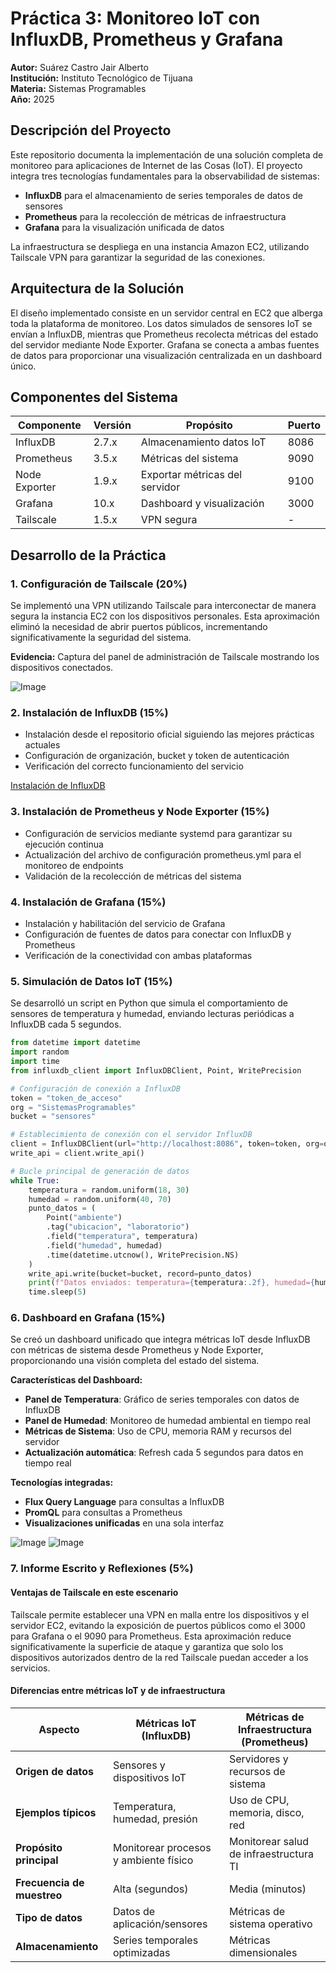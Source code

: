 # Práctica 3: Monitoreo IoT con InfluxDB, Prometheus y Grafana

**Autor:** Suárez Castro Jair Alberto  
**Institución:** Instituto Tecnológico de Tijuana  
**Materia:** Sistemas Programables  
**Año:** 2025

## Descripción del Proyecto

Este repositorio documenta la implementación de una solución completa de monitoreo para aplicaciones de Internet de las Cosas (IoT). El proyecto integra tres tecnologías fundamentales para la observabilidad de sistemas:

- **InfluxDB** para el almacenamiento de series temporales de datos de sensores
- **Prometheus** para la recolección de métricas de infraestructura
- **Grafana** para la visualización unificada de datos

La infraestructura se despliega en una instancia Amazon EC2, utilizando Tailscale VPN para garantizar la seguridad de las conexiones.

## Arquitectura de la Solución

El diseño implementado consiste en un servidor central en EC2 que alberga toda la plataforma de monitoreo. Los datos simulados de sensores IoT se envían a InfluxDB, mientras que Prometheus recolecta métricas del estado del servidor mediante Node Exporter. Grafana se conecta a ambas fuentes de datos para proporcionar una visualización centralizada en un dashboard único.

## Componentes del Sistema

| Componente | Versión | Propósito | Puerto |
|------------|---------|-----------|---------|
| InfluxDB | 2.7.x | Almacenamiento datos IoT | 8086 |
| Prometheus | 3.5.x | Métricas del sistema | 9090 |
| Node Exporter | 1.9.x | Exportar métricas del servidor | 9100 |
| Grafana | 10.x | Dashboard y visualización | 3000 |
| Tailscale | 1.5.x | VPN segura | - |

## Desarrollo de la Práctica

### 1. Configuración de Tailscale (20%)

Se implementó una VPN utilizando Tailscale para interconectar de manera segura la instancia EC2 con los dispositivos personales. Esta aproximación eliminó la necesidad de abrir puertos públicos, incrementando significativamente la seguridad del sistema.

**Evidencia:** Captura del panel de administración de Tailscale mostrando los dispositivos conectados.

![Image](https://github.com/user-attachments/assets/3553e49a-6bee-44bd-bf4c-e351c1198303)

### 2. Instalación de InfluxDB (15%)

- Instalación desde el repositorio oficial siguiendo las mejores prácticas actuales
- Configuración de organización, bucket y token de autenticación
- Verificación del correcto funcionamiento del servicio
  
[Instalación de InfluxDB](./influxDB/readme.md)

### 3. Instalación de Prometheus y Node Exporter (15%)

- Configuración de servicios mediante systemd para garantizar su ejecución continua
- Actualización del archivo de configuración prometheus.yml para el monitoreo de endpoints
- Validación de la recolección de métricas del sistema

### 4. Instalación de Grafana (15%)

- Instalación y habilitación del servicio de Grafana
- Configuración de fuentes de datos para conectar con InfluxDB y Prometheus
- Verificación de la conectividad con ambas plataformas

### 5. Simulación de Datos IoT (15%)

Se desarrolló un script en Python que simula el comportamiento de sensores de temperatura y humedad, enviando lecturas periódicas a InfluxDB cada 5 segundos.

```python
from datetime import datetime
import random
import time
from influxdb_client import InfluxDBClient, Point, WritePrecision

# Configuración de conexión a InfluxDB
token = "token_de_acceso"
org = "SistemasProgramables"
bucket = "sensores"

# Establecimiento de conexión con el servidor InfluxDB
client = InfluxDBClient(url="http://localhost:8086", token=token, org=org)
write_api = client.write_api()

# Bucle principal de generación de datos
while True:
    temperatura = random.uniform(18, 30)
    humedad = random.uniform(40, 70)
    punto_datos = (
        Point("ambiente")
        .tag("ubicacion", "laboratorio")
        .field("temperatura", temperatura)
        .field("humedad", humedad)
        .time(datetime.utcnow(), WritePrecision.NS)
    )
    write_api.write(bucket=bucket, record=punto_datos)
    print(f"Datos enviados: temperatura={temperatura:.2f}, humedad={humedad:.2f}")
    time.sleep(5)
```
### 6. Dashboard en Grafana (15%)

Se creó un dashboard unificado que integra métricas IoT desde InfluxDB con métricas de sistema desde Prometheus y Node Exporter, proporcionando una visión completa del estado del sistema.

**Características del Dashboard:**
- **Panel de Temperatura**: Gráfico de series temporales con datos de InfluxDB
- **Panel de Humedad**: Monitoreo de humedad ambiental en tiempo real
- **Métricas de Sistema**: Uso de CPU, memoria RAM y recursos del servidor
- **Actualización automática**: Refresh cada 5 segundos para datos en tiempo real

**Tecnologías integradas:**
- **Flux Query Language** para consultas a InfluxDB
- **PromQL** para consultas a Prometheus
- **Visualizaciones unificadas** en una sola interfaz

![Image](https://github.com/user-attachments/assets/bdaf2a60-045e-42e1-a9bf-73a12e5c1f59)
![Image](https://github.com/user-attachments/assets/6593ae0d-6f33-4202-b622-7234bd868427)

### 7. Informe Escrito y Reflexiones (5%)

#### Ventajas de Tailscale en este escenario

Tailscale permite establecer una VPN en malla entre los dispositivos y el servidor EC2, evitando la exposición de puertos públicos como el 3000 para Grafana o el 9090 para Prometheus. Esta aproximación reduce significativamente la superficie de ataque y garantiza que solo los dispositivos autorizados dentro de la red Tailscale puedan acceder a los servicios.

#### Diferencias entre métricas IoT y de infraestructura

| Aspecto | Métricas IoT (InfluxDB) | Métricas de Infraestructura (Prometheus) |
|---------|-------------------------|------------------------------------------|
| **Origen de datos** | Sensores y dispositivos IoT | Servidores y recursos de sistema |
| **Ejemplos típicos** | Temperatura, humedad, presión | Uso de CPU, memoria, disco, red |
| **Propósito principal** | Monitorear procesos y ambiente físico | Monitorear salud de infraestructura TI |
| **Frecuencia de muestreo** | Alta (segundos) | Media (minutos) |
| **Tipo de datos** | Datos de aplicación/sensores | Métricas de sistema operativo |
| **Almacenamiento** | Series temporales optimizadas | Métricas dimensionales |


